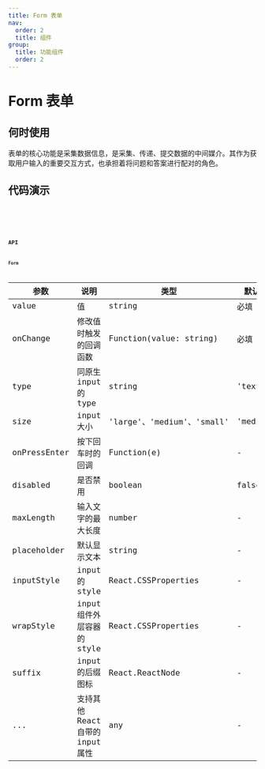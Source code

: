 ```yaml
---
title: Form 表单
nav:
  order: 2
  title: 组件
group:
  title: 功能组件
  order: 2
---
```


# Form 表单

## 何时使用

表单的核心功能是采集数据信息，是采集、传递、提交数据的中间媒介。其作为获取用户输入的重要交互方式，也承担着将问题和答案进行配对的角色。

## 代码演示

<code src='./demo/base.tsx' title='基础用法' />
<code src='./demo/layout.tsx' title='布局方式' desc="可通过`labelAlign` 来控制 label 的对齐方式" />
<code src='./demo/message.tsx' title='提示信息' />
<code src='./demo/required.tsx' title='可选项' />

## API

### Form

| 参数         | 说明                             | 类型                       | 默认值   |
| ------------ | -------------------------------- | -------------------------- | -------- |
| value        | 值                               | string                     | 必填     |
| onChange     | 修改值时触发的回调函数           | Function(value: string)    | 必填     |
| type         | 同原生 input 的 type             | string                     | 'text'   |
| size         | input 大小                       | 'large'、'medium'、'small' | 'medium' |
| onPressEnter | 按下回车时的回调                 | Function(e)                | -        |
| disabled     | 是否禁用                         | boolean                    | false    |
| maxLength    | 输入文字的最大长度               | number                     | -        |
| placeholder  | 默认显示文本                     | string                     | -        |
| inputStyle   | input 的 style                   | React.CSSProperties        | -        |
| wrapStyle    | input 组件外层容器的 style       | React.CSSProperties        | -        |
| suffix       | input 的后缀图标                 | React.ReactNode            | -        |
| ...          | 支持其他 React 自带的 input 属性 | any                        | -        |
